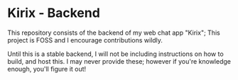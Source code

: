 # Kirix - Backend

This repository consists of the backend of my web chat app "Kirix"; This project is FOSS and I encourage contributions wildly.

Until this is a stable backend, I will not be including instructions on how to build, and host this. I may never provide these; however if you're knowledge enough, you'll figure it out!